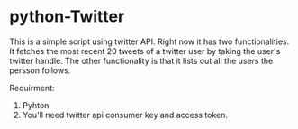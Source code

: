 # python-Twitter
This is a simple script using twitter API. 
Right now it has two functionalities.
It fetches the most recent 20 tweets of a twitter user by taking the user's twitter handle.
The other functionality is that it lists out all the users the persson follows.

Requirment:
1) Pyhton
2) You'll need twitter api consumer key and access token. 
